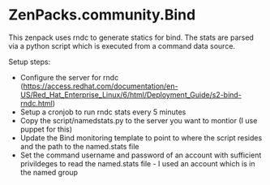 # ZenPacks.community.Bind

This zenpack uses rndc to generate statics for bind.  The stats are parsed via a python script which is executed from a command data source.

Setup steps:

- Configure the server for rndc 
    (https://access.redhat.com/documentation/en-US/Red_Hat_Enterprise_Linux/6/html/Deployment_Guide/s2-bind-rndc.html)
- Setup a cronjob to run rndc stats every 5 minutes
- Copy the script/namedstats.py to the server you want to montior (I use puppet for this)
- Update the Bind monitoring template to point to where the script resides and the path to the named.stats file
- Set the command username and password of an account with sufficient privildeges to read the named.stats file -  I used an account which is in the named group
